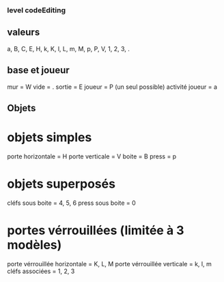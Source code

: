 ### level codeEditing

## valeurs

a, B, C, E, H, k, K, l, L, m, M, p, P, V, 1, 2, 3, .

## base et joueur

mur = W
vide = .
sortie = E
joueur = P (un seul possible)
activité joueur = a

## Objets

# objets simples

porte horizontale = H
porte verticale = V
boite = B
press = p

# objets superposés

cléfs sous boite = 4, 5, 6
press sous boite = 0

# portes vérrouillées (limitée à 3 modèles)

porte vérrouillée horizontale = K, L, M
porte vérrouillée verticale = k, l, m
cléfs associées = 1, 2, 3
